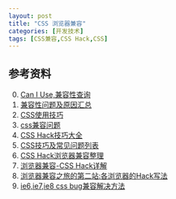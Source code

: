 ```yaml
---
layout: post
title: "CSS 浏览器兼容"
categories: [开发技术]
tags: [CSS兼容,CSS Hack,CSS]
---
```








## 参考资料
0. [Can I Use,兼容性查询][9]
1. [兼容性问题及原因汇总][10]
0. [CSS使用技巧][1]
1. [css兼容问题][2]
2. [CSS Hack技巧大全][3]
3. [CSS技巧及常见问题列表][4]
4. [CSS Hack浏览器兼容整理][5]
5. [浏览器兼容-CSS Hack详解][6]
6. [浏览器兼容之旅的第二站:各浏览器的Hack写法][7]
7. [ie6,ie7,ie8 css bug兼容解决方法][8]


[1]: http://www.ruanyifeng.com/blog/2010/03/css_cookbook.html "CSS使用技巧"
[2]: http://www.cnblogs.com/lovening/archive/2010/08/06/1793829.html "css兼容问题"
[3]: http://www.duitang.com/static/csshack.html "CSS Hack技巧大全"
[4]: http://bbs.blueidea.com/thread-2754241-1-1.html "CSS技巧及常见问题列表"
[5]: http://www.cnblogs.com/meiqunfeng/archive/2009/10/23/1588678.html "CSS Hack浏览器兼容整理"
[6]: http://tid.tenpay.com/?p=422 "浏览器兼容-CSS Hack详解"
[7]: http://www.w3cplus.com/css/create-css-browers-hacks "浏览器兼容之旅的第二站:各浏览器的Hack写法"
[8]: http://blog.feshine.net/technology/785.html "ie6,ie7,ie8 css bug兼容解决方法"
[9]: http://caniuse.com/ "Can I Use,兼容性查询" 
[10]: http://w3help.org/zh-cn/causes/ "兼容性问题及原因汇总"